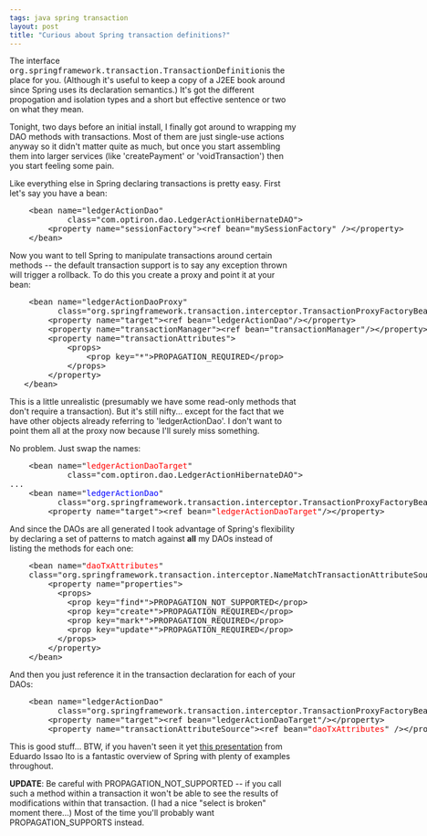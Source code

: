 ```yaml
---
tags: java spring transaction
layout: post
title: "Curious about Spring transaction definitions?"
---
```




<p>The interface <tt>org.springframework.transaction.TransactionDefinition</tt>is the place for you. (Although it's useful to keep a copy of a J2EE book around since Spring uses its declaration semantics.) It's got the different propogation and isolation types and a short but effective sentence or two on what they mean.</p>

<p>Tonight, two days before an initial install, I finally got around to wrapping my DAO methods with transactions. Most of them are just single-use actions anyway so it didn't matter quite as much, but once you start assembling them into larger services (like 'createPayment' or 'voidTransaction') then you start feeling some pain.</p>

<p>Like everything else in Spring declaring transactions is pretty easy. First let's say you have a bean:</p>
<pre class="sourceCode">
    &lt;bean name="ledgerActionDao"
            class="com.optiron.dao.LedgerActionHibernateDAO">
        &lt;property name="sessionFactory">&lt;ref bean="mySessionFactory" />&lt;/property>
    &lt;/bean>
</pre>
<p>Now you want to tell Spring to manipulate transactions around certain methods -- the default transaction support is to say any exception thrown will trigger a rollback. To do this you create a proxy and point it at your bean:</p>
<pre class="sourceCode">
    &lt;bean name="ledgerActionDaoProxy"
          class="org.springframework.transaction.interceptor.TransactionProxyFactoryBean">
        &lt;property name="target">&lt;ref bean="ledgerActionDao"/>&lt;/property>
        &lt;property name="transactionManager">&lt;ref bean="transactionManager"/>&lt;/property>
        &lt;property name="transactionAttributes">
            &lt;props>
                &lt;prop key="*">PROPAGATION_REQUIRED&lt;/prop>
            &lt;/props>
        &lt;/property>
   &lt;/bean>
</pre>
<p>This is a little unrealistic (presumably we have some read-only methods that don't require a transaction). But it's still nifty... except for the fact that we have other objects already referring to 'ledgerActionDao'. I don't want to point them all at the proxy now because I'll surely miss something.</p>

<p>No problem. Just swap the names:</p>
<pre class="sourceCode">
    &lt;bean name="<font color="#ff0000">ledgerActionDaoTarget</font>"
            class="com.optiron.dao.LedgerActionHibernateDAO">
...
    &lt;bean name="<font color="#0000ff">ledgerActionDao</font>"
          class="org.springframework.transaction.interceptor.TransactionProxyFactoryBean">
        &lt;property name="target">&lt;ref bean="<font color="#ff0000">ledgerActionDaoTarget</font>"/>&lt;/property>
</pre>
<p>And since the DAOs are all generated I took advantage of Spring's flexibility by declaring a set of patterns to match against <b>all</b> my DAOs instead of listing the methods for each one:</p>
<pre class="sourceCode">
    &lt;bean name="<font color="#ff0000">daoTxAttributes</font>"
    class="org.springframework.transaction.interceptor.NameMatchTransactionAttributeSource">
        &lt;property name="properties">
          &lt;props>
            &lt;prop key="find*">PROPAGATION_NOT_SUPPORTED&lt;/prop>
            &lt;prop key="create*">PROPAGATION_REQUIRED&lt;/prop>
            &lt;prop key="mark*">PROPAGATION_REQUIRED&lt;/prop>
            &lt;prop key="update*">PROPAGATION_REQUIRED&lt;/prop>
          &lt;/props>
        &lt;/property>
    &lt;/bean>
</pre>
<p>And then you just reference it in the transaction declaration for each of your DAOs:</p>
<pre class="sourceCode">
    &lt;bean name="ledgerActionDao"
          class="org.springframework.transaction.interceptor.TransactionProxyFactoryBean">
        &lt;property name="target">&lt;ref bean="ledgerActionDaoTarget"/>&lt;/property>
        &lt;property name="transactionAttributeSource">&lt;ref bean="<font color="#ff0000">daoTxAttributes</font>" />&lt;/property>
</pre>

<p>This is good stuff... BTW, if you haven't seen it yet <a href="http://www.springframework.org/downloads/EduardoIssao/Spring.zip">this presentation</a> from Eduardo Issao Ito is a fantastic overview of Spring with plenty of examples throughout.</p>

<p><b>UPDATE</b>: Be careful with PROPAGATION_NOT_SUPPORTED -- if you call such a method within a transaction it won't be able to see the results of modifications within that transaction. (I had a nice "select is broken" moment there...) Most of the time you'll probably want PROPAGATION_SUPPORTS instead.</p>


